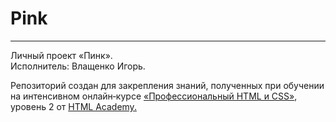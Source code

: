 # Pink

***

Личный проект «Пинк».<br>
Исполнитель: Влащенко Игорь.<br>

Репозиторий создан для закрепления знаний, полученных при обучении на интенсивном онлайн‑курсе <a href="https://htmlacademy.ru/intensive/adaptive">«Профессиональный HTML и CSS»</a>, уровень 2 от <a href="https://htmlacademy.ru/">HTML Academy.</a>
